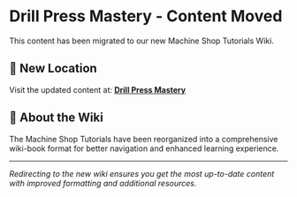 # Drill Press Mastery - Content Moved

This content has been migrated to our new Machine Shop Tutorials Wiki.

## 📍 New Location

Visit the updated content at:
**[Drill Press Mastery](https://jonilsson.github.io/machine-shop-tutorials/drill_press/)**

## 🔧 About the Wiki

The Machine Shop Tutorials have been reorganized into a comprehensive
wiki-book format for better navigation and enhanced learning experience.

---

*Redirecting to the new wiki ensures you get the most up-to-date content
with improved formatting and additional resources.*
